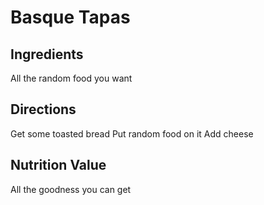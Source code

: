 # Basque Tapas
## Ingredients
All the random food you want

## Directions
Get some toasted bread
Put random food on it
Add cheese

## Nutrition Value
All the goodness you can get
